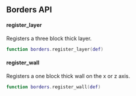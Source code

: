 Borders API
-----------
#### register_layer
Registers a three block thick layer.
```lua
function borders.register_layer(def)
```

#### register_wall
Registers a one block thick wall on the x or z axis.
```lua
function borders.register_wall(def)
```
